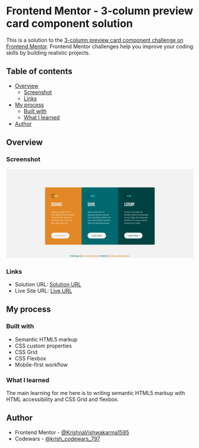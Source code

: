 # Frontend Mentor - 3-column preview card component solution

This is a solution to the [3-column preview card component challenge on Frontend Mentor](https://www.frontendmentor.io/challenges/3column-preview-card-component-pH92eAR2-). Frontend Mentor challenges help you improve your coding skills by building realistic projects. 

## Table of contents

- [Overview](#overview)
  - [Screenshot](#screenshot)
  - [Links](#links)
- [My process](#my-process)
  - [Built with](#built-with)
  - [What I learned](#what-i-learned)  
- [Author](#author)

## Overview

### Screenshot

![](./screenshot.png)

### Links

- Solution URL: [Solution URL](https://www.frontendmentor.io/solutions/responsive-stats-preview-card-component-using-css-grids-I0OpgXJneS)
- Live Site URL: [Live URL](https://krishnavishwakarma1595.github.io/frontend-mentor/stats-preview-card-component/)

## My process

### Built with

- Semantic HTML5 markup
- CSS custom properties
- CSS Grid
- CSS Flexbox
- Mobile-first workflow

### What I learned

The main learning for me here is to writing semantic HTML5 markup with HTML accessibility and CSS Grid and flexbox.

## Author

- Frontend Mentor - [@KrishnaVishwakarma1595](https://www.frontendmentor.io/profile/KrishnaVishwakarma1595)
- Codewars - [@krish_codewars_797](https://www.codewars.com/users/krish_codewars_797)
